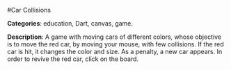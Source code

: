 #Car Collisions

**Categories**: education, Dart, canvas, game.

**Description**: 
  A game with moving cars of different colors, 
  whose objective is to move the red car, 
  by moving your mouse, with few collisions.
  If the red car is hit, it changes the color and size. 
  As a penalty, a new car appears.
  In order to revive the red car, click on the board. 

